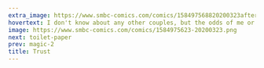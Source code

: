 ```yaml
---
extra_image: https://www.smbc-comics.com/comics/158497568820200323after.png
hovertext: I don't know about any other couples, but the odds of me or my wife successfully doing a trust game are negative.
image: https://www.smbc-comics.com/comics/1584975623-20200323.png
next: toilet-paper
prev: magic-2
title: Trust
---
```

